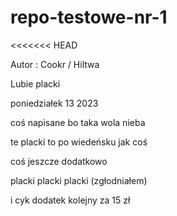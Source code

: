 # repo-testowe-nr-1

<<<<<<< HEAD

Autor : Cookr / Hiltwa

Lubie placki

poniedziałek 13 2023

coś napisane bo taka wola nieba 

te placki to po wiedeńsku jak coś

coś jeszcze dodatkowo

placki placki placki (zgłodniałem)

i cyk dodatek kolejny za 15 zł
